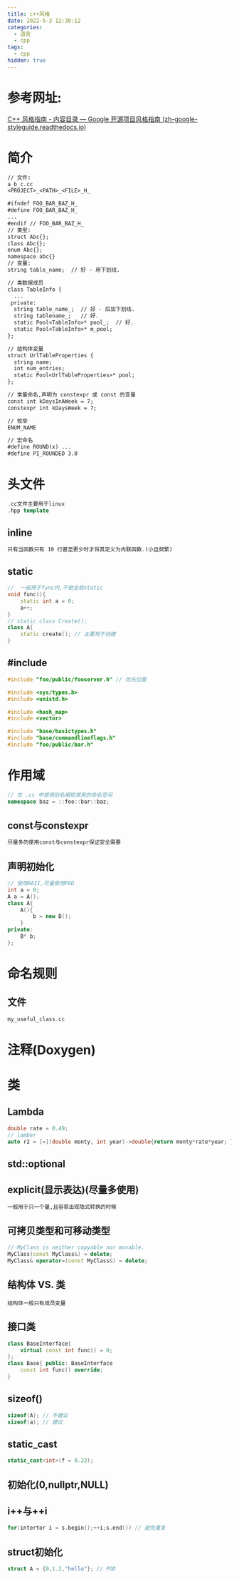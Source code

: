 ```yaml
---
title: c++风格
date: 2022-5-3 12:30:12
categories:
  - 语言
  - cpp
tags:
  - cpp
hidden: true
---
```


# 参考网址:

[C++ 风格指南 - 内容目录 — Google 开源项目风格指南 (zh-google-styleguide.readthedocs.io)](https://zh-google-styleguide.readthedocs.io/en/latest/google-cpp-styleguide/contents/)

# 简介

```txt
// 文件:
a_b_c.cc
<PROJECT>_<PATH>_<FILE>_H_

#ifndef FOO_BAR_BAZ_H_
#define FOO_BAR_BAZ_H_
...
#endif // FOO_BAR_BAZ_H_
// 类型:
struct Abc{};
class Abc{};
enum Abc{};
namespace abc{}
// 变量:
string table_name;  // 好 - 用下划线.

// 类数据成员
class TableInfo {
  ...
 private:
  string table_name_;  // 好 - 后加下划线.
  string tablename_;   // 好.
  static Pool<TableInfo>* pool_;  // 好.
  static Pool<TableInfo>* m_pool;
};

// 结构体变量
struct UrlTableProperties {
  string name;
  int num_entries;
  static Pool<UrlTableProperties>* pool;
};

// 常量命名,声明为 constexpr 或 const 的变量
const int kDaysInAWeek = 7;
constexpr int kDaysWeek = 7;

// 枚举
ENUM_NAME

// 宏命名
#define ROUND(x) ...
#define PI_ROUNDED 3.0
```



# 头文件

```cpp
.cc文件主要用于linux
.hpp template
```

## inline

```txt
只有当函数只有 10 行甚至更少时才将其定义为内联函数.(小且频繁)
```

## static

```c++
//  一般用于func内,不做全局static
void func(){
	static int a = 0;
	a++;
}
// static class Create();
class A{
    static create(); // 主要用于创建
}
```

## #include

```cpp
#include "foo/public/fooserver.h" // 优先位置

#include <sys/types.h>
#include <unistd.h>

#include <hash_map>
#include <vector>

#include "base/basictypes.h"
#include "base/commandlineflags.h"
#include "foo/public/bar.h"
```

# 作用域

```cpp
// 在 .cc 中使用别名缩短常用的命名空间
namespace baz = ::foo::bar::baz;
```

## const与constexpr

```cpp
尽量多的使用const与constexpr保证安全需要
```

## 声明初始化

```cpp
// 使用RAII,尽量使用POD
int a = 0;
A a = A();
class A{
  	A(){
       	b = new B(); 
    }  
private:
    B* b;
};
```

# 命名规则

## 文件

```cpp
my_useful_class.cc
```

# 注释(Doxygen)

# 类

## Lambda

```cpp
double rate = 0.49;
// lamber
auto r2 = [=](double monty, int year)->double{return monty*rate*year; };
```



## std::optional

## explicit(显示表达)(尽量多使用)

```txt
一般用于只一个量,且容易出现隐式转换的时候
```

## 可拷贝类型和可移动类型

```cc
// MyClass is neither copyable nor movable.
MyClass(const MyClass&) = delete;
MyClass& operator=(const MyClass&) = delete;
```

## 结构体 VS. 类

```
结构体一般只有成员变量
```

## 接口类

```cc
class BaseInterface{
	virtual const int func() = 0;
};
class Base{ public: BaseInterface
	const int func() override;
}
```

## sizeof()

```cc
sizeof(A); // 不建议
sizeof(a); // 建议
```

## static_cast

```cc
static_cast<int>(f = 0.22);
```

## 初始化(0,nullptr,NULL)

## i++与++i

```cc
for(intertor i = s.begin();++i;s.end()) // 避免重复
```

## struct初始化

```cc
struct A = {0,1.2,"hello"}; // POD
```

